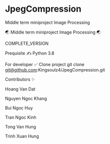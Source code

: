 # JpegCompression
Middle term miniproject Image Processing

🌏 Middle term miniproject Image Processing 🌏


COMPLETE_VERSION

Prequisite ✍️
Python 3.8

For developer ✅
Clone project git clone git@github.com:Kingsoulz4/JpegCompression.git

Contributors ✨

Hoang Van Dat 

Nguyen Ngoc Khang

Bui Ngoc Huy

Tran Ngoc Kinh

Tong Van Hung

Trinh Xuan Hung

